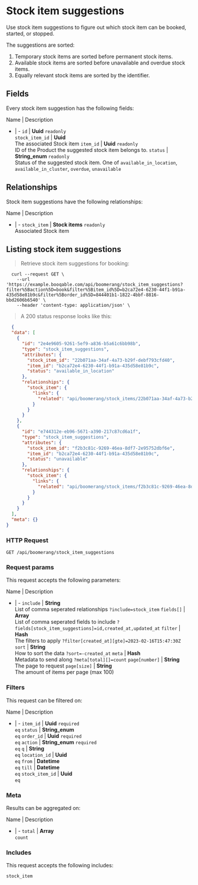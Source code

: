# Stock item suggestions

Use stock item suggestions to figure out which stock item can be booked,
started, or stopped.

The suggestions are sorted:
  1. Temporary stock items are sorted before permanent stock items.
  2. Available stock items are sorted before unavailable and overdue stock items.
  3. Equally relevant stock items are sorted by the identifier.

## Fields
Every stock item suggestion has the following fields:

Name | Description
- | -
`id` | **Uuid** `readonly`<br>
`stock_item_id` | **Uuid** <br>The associated Stock item
`item_id` | **Uuid** `readonly`<br>ID of the Product the suggested stock item belongs to.
`status` | **String_enum** `readonly`<br>Status of the suggested stock item. One of `available_in_location`, `available_in_cluster`, `overdue`, `unavailable` 


## Relationships
Stock item suggestions have the following relationships:

Name | Description
- | -
`stock_item` | **Stock items** `readonly`<br>Associated Stock item


## Listing stock item suggestions



> Retrieve stock item suggestions for booking:

```shell
  curl --request GET \
    --url 'https://example.booqable.com/api/boomerang/stock_item_suggestions?filter%5Baction%5D=book&filter%5Bitem_id%5D=b2ca72e4-6230-44f1-b91a-435d58e81b9c&filter%5Border_id%5D=844401b1-1822-4bbf-8816-bbd2606b6540' \
    --header 'content-type: application/json' \
```

> A 200 status response looks like this:

```json
  {
  "data": [
    {
      "id": "2e4e9605-9261-5ef9-a836-b5a61c6bb98b",
      "type": "stock_item_suggestions",
      "attributes": {
        "stock_item_id": "22b071aa-34af-4a73-b29f-debf793cfd40",
        "item_id": "b2ca72e4-6230-44f1-b91a-435d58e81b9c",
        "status": "available_in_location"
      },
      "relationships": {
        "stock_item": {
          "links": {
            "related": "api/boomerang/stock_items/22b071aa-34af-4a73-b29f-debf793cfd40"
          }
        }
      }
    },
    {
      "id": "e744312e-eb96-5671-a390-217c87cd6a1f",
      "type": "stock_item_suggestions",
      "attributes": {
        "stock_item_id": "f2b3c81c-9269-46ea-8df7-2e95752dbf6e",
        "item_id": "b2ca72e4-6230-44f1-b91a-435d58e81b9c",
        "status": "unavailable"
      },
      "relationships": {
        "stock_item": {
          "links": {
            "related": "api/boomerang/stock_items/f2b3c81c-9269-46ea-8df7-2e95752dbf6e"
          }
        }
      }
    }
  ],
  "meta": {}
}
```

### HTTP Request

`GET /api/boomerang/stock_item_suggestions`

### Request params

This request accepts the following parameters:

Name | Description
- | -
`include` | **String** <br>List of comma seperated relationships `?include=stock_item`
`fields[]` | **Array** <br>List of comma seperated fields to include `?fields[stock_item_suggestions]=id,created_at,updated_at`
`filter` | **Hash** <br>The filters to apply `?filter[created_at][gte]=2023-02-16T15:47:30Z`
`sort` | **String** <br>How to sort the data `?sort=-created_at`
`meta` | **Hash** <br>Metadata to send along `?meta[total][]=count`
`page[number]` | **String** <br>The page to request
`page[size]` | **String** <br>The amount of items per page (max 100)


### Filters

This request can be filtered on:

Name | Description
- | -
`item_id` | **Uuid** `required`<br>`eq`
`status` | **String_enum** <br>`eq`
`order_id` | **Uuid** `required`<br>`eq`
`action` | **String_enum** `required`<br>`eq`
`q` | **String** <br>`eq`
`location_id` | **Uuid** <br>`eq`
`from` | **Datetime** <br>`eq`
`till` | **Datetime** <br>`eq`
`stock_item_id` | **Uuid** <br>`eq`


### Meta

Results can be aggregated on:

Name | Description
- | -
`total` | **Array** <br>`count`


### Includes

This request accepts the following includes:

`stock_item`





